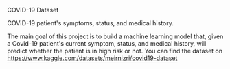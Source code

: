 COVID-19 Dataset

COVID-19 patient's symptoms, status, and medical history.

The main goal of this project is to build a machine learning model that, given a Covid-19 patient's current symptom, status, and medical history, will predict whether the patient is in high risk or not.
You can find the dataset on https://www.kaggle.com/datasets/meirnizri/covid19-dataset
